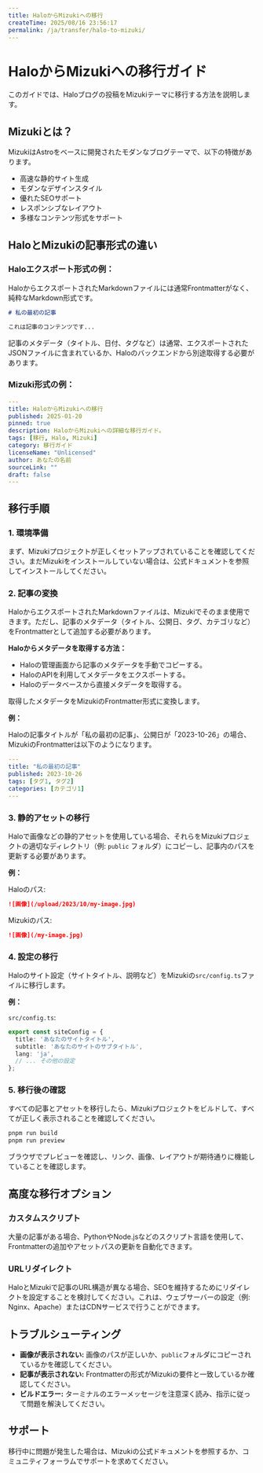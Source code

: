 ```yaml
---
title: HaloからMizukiへの移行
createTime: 2025/08/16 23:56:17
permalink: /ja/transfer/halo-to-mizuki/
---
```


# HaloからMizukiへの移行ガイド

このガイドでは、Haloブログの投稿をMizukiテーマに移行する方法を説明します。

## Mizukiとは？

MizukiはAstroをベースに開発されたモダンなブログテーマで、以下の特徴があります。
- 高速な静的サイト生成
- モダンなデザインスタイル
- 優れたSEOサポート
- レスポンシブなレイアウト
- 多様なコンテンツ形式をサポート

## HaloとMizukiの記事形式の違い

### Haloエクスポート形式の例：

HaloからエクスポートされたMarkdownファイルには通常Frontmatterがなく、純粋なMarkdown形式です。

```markdown
# 私の最初の記事

これは記事のコンテンツです...
```

記事のメタデータ（タイトル、日付、タグなど）は通常、エクスポートされたJSONファイルに含まれているか、Haloのバックエンドから別途取得する必要があります。

### Mizuki形式の例：
```yaml
---
title: HaloからMizukiへの移行
published: 2025-01-20
pinned: true
description: HaloからMizukiへの詳細な移行ガイド。
tags: [移行, Halo, Mizuki]
category: 移行ガイド
licenseName: "Unlicensed"
author: あなたの名前
sourceLink: ""
draft: false
---
```

## 移行手順

### 1. 環境準備

まず、Mizukiプロジェクトが正しくセットアップされていることを確認してください。まだMizukiをインストールしていない場合は、公式ドキュメントを参照してインストールしてください。

### 2. 記事の変換

HaloからエクスポートされたMarkdownファイルは、Mizukiでそのまま使用できます。ただし、記事のメタデータ（タイトル、公開日、タグ、カテゴリなど）をFrontmatterとして追加する必要があります。

**Haloからメタデータを取得する方法：**

- Haloの管理画面から記事のメタデータを手動でコピーする。
- HaloのAPIを利用してメタデータをエクスポートする。
- Haloのデータベースから直接メタデータを取得する。

取得したメタデータをMizukiのFrontmatter形式に変換します。

**例：**

Haloの記事タイトルが「私の最初の記事」、公開日が「2023-10-26」の場合、MizukiのFrontmatterは以下のようになります。

```yaml
---
title: "私の最初の記事"
published: 2023-10-26
tags: [タグ1, タグ2]
categories: [カテゴリ1]
---
```

### 3. 静的アセットの移行

Haloで画像などの静的アセットを使用している場合、それらをMizukiプロジェクトの適切なディレクトリ（例: `public` フォルダ）にコピーし、記事内のパスを更新する必要があります。

**例：**

Haloのパス:
```markdown
![画像](/upload/2023/10/my-image.jpg)
```

Mizukiのパス:
```markdown
![画像](/my-image.jpg)
```

### 4. 設定の移行

Haloのサイト設定（サイトタイトル、説明など）をMizukiの`src/config.ts`ファイルに移行します。

**例：**

`src/config.ts`:
```typescript
export const siteConfig = {
  title: 'あなたのサイトタイトル',
  subtitle: 'あなたのサイトのサブタイトル',
  lang: 'ja',
  // ... その他の設定
};
```

### 5. 移行後の確認

すべての記事とアセットを移行したら、Mizukiプロジェクトをビルドして、すべてが正しく表示されることを確認してください。

```bash
pnpm run build
pnpm run preview
```

ブラウザでプレビューを確認し、リンク、画像、レイアウトが期待通りに機能していることを確認します。

## 高度な移行オプション

### カスタムスクリプト

大量の記事がある場合、PythonやNode.jsなどのスクリプト言語を使用して、Frontmatterの追加やアセットパスの更新を自動化できます。

### URLリダイレクト

HaloとMizukiで記事のURL構造が異なる場合、SEOを維持するためにリダイレクトを設定することを検討してください。これは、ウェブサーバーの設定（例: Nginx、Apache）またはCDNサービスで行うことができます。

## トラブルシューティング

- **画像が表示されない:** 画像のパスが正しいか、`public`フォルダにコピーされているかを確認してください。
- **記事が表示されない:** Frontmatterの形式がMizukiの要件と一致しているか確認してください。
- **ビルドエラー:** ターミナルのエラーメッセージを注意深く読み、指示に従って問題を解決してください。

## サポート

移行中に問題が発生した場合は、Mizukiの公式ドキュメントを参照するか、コミュニティフォーラムでサポートを求めてください。
